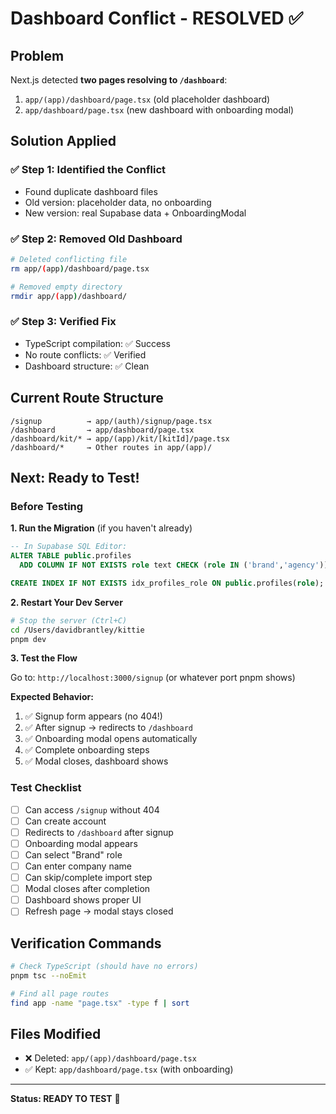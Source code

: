 # Dashboard Conflict - RESOLVED ✅

## Problem
Next.js detected **two pages resolving to `/dashboard`**:
1. `app/(app)/dashboard/page.tsx` (old placeholder dashboard)
2. `app/dashboard/page.tsx` (new dashboard with onboarding modal)

## Solution Applied

### ✅ Step 1: Identified the Conflict
- Found duplicate dashboard files
- Old version: placeholder data, no onboarding
- New version: real Supabase data + OnboardingModal

### ✅ Step 2: Removed Old Dashboard
```bash
# Deleted conflicting file
rm app/(app)/dashboard/page.tsx

# Removed empty directory
rmdir app/(app)/dashboard/
```

### ✅ Step 3: Verified Fix
- TypeScript compilation: ✅ Success
- No route conflicts: ✅ Verified
- Dashboard structure: ✅ Clean

## Current Route Structure

```
/signup          → app/(auth)/signup/page.tsx
/dashboard       → app/dashboard/page.tsx
/dashboard/kit/* → app/(app)/kit/[kitId]/page.tsx
/dashboard/*     → Other routes in app/(app)/
```

## Next: Ready to Test!

### Before Testing

**1. Run the Migration** (if you haven't already)
```sql
-- In Supabase SQL Editor:
ALTER TABLE public.profiles
  ADD COLUMN IF NOT EXISTS role text CHECK (role IN ('brand','agency'));

CREATE INDEX IF NOT EXISTS idx_profiles_role ON public.profiles(role);
```

**2. Restart Your Dev Server**
```bash
# Stop the server (Ctrl+C)
cd /Users/davidbrantley/kittie
pnpm dev
```

**3. Test the Flow**

Go to: `http://localhost:3000/signup` (or whatever port pnpm shows)

**Expected Behavior:**
1. ✅ Signup form appears (no 404!)
2. ✅ After signup → redirects to `/dashboard`
3. ✅ Onboarding modal opens automatically
4. ✅ Complete onboarding steps
5. ✅ Modal closes, dashboard shows

### Test Checklist

- [ ] Can access `/signup` without 404
- [ ] Can create account
- [ ] Redirects to `/dashboard` after signup
- [ ] Onboarding modal appears
- [ ] Can select "Brand" role
- [ ] Can enter company name
- [ ] Can skip/complete import step
- [ ] Modal closes after completion
- [ ] Dashboard shows proper UI
- [ ] Refresh page → modal stays closed

## Verification Commands

```bash
# Check TypeScript (should have no errors)
pnpm tsc --noEmit

# Find all page routes
find app -name "page.tsx" -type f | sort
```

## Files Modified
- ❌ Deleted: `app/(app)/dashboard/page.tsx`
- ✅ Kept: `app/dashboard/page.tsx` (with onboarding)

---

**Status: READY TO TEST** 🚀

